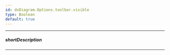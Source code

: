 ```yaml
---
id: dxDiagram.Options.toolbar.visible
type: Boolean
default: true
---
```

---
##### shortDescription

---
